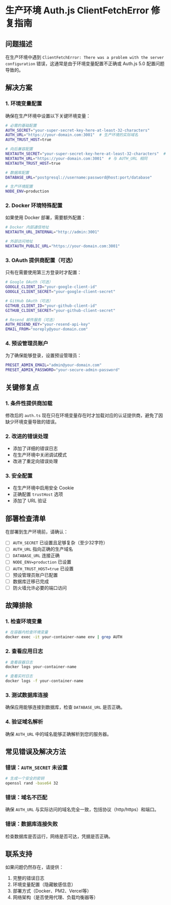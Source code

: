 # 生产环境 Auth.js ClientFetchError 修复指南

## 问题描述

在生产环境中遇到 `ClientFetchError: There was a problem with the server configuration` 错误，这通常是由于环境变量配置不正确或 Auth.js 5.0 配置问题导致的。

## 解决方案

### 1. 环境变量配置

确保在生产环境中设置以下关键环境变量：

```bash
# 必需的基础配置
AUTH_SECRET="your-super-secret-key-here-at-least-32-characters"
AUTH_URL="https://your-domain.com:3001"  # 生产环境的实际域名
AUTH_TRUST_HOST=true

# 向后兼容配置
NEXTAUTH_SECRET="your-super-secret-key-here-at-least-32-characters"  # 与 AUTH_SECRET 相同
NEXTAUTH_URL="https://your-domain.com:3001"  # 与 AUTH_URL 相同
NEXTAUTH_TRUST_HOST=true

# 数据库配置
DATABASE_URL="postgresql://username:password@host:port/database"

# 生产环境配置
NODE_ENV=production
```

### 2. Docker 环境特殊配置

如果使用 Docker 部署，需要额外配置：

```bash
# Docker 内部通信地址
NEXTAUTH_URL_INTERNAL="http://admin:3001"

# 外部访问地址
NEXTAUTH_PUBLIC_URL="https://your-domain.com:3001"
```

### 3. OAuth 提供商配置（可选）

只有在需要使用第三方登录时才配置：

```bash
# Google OAuth（可选）
GOOGLE_CLIENT_ID="your-google-client-id"
GOOGLE_CLIENT_SECRET="your-google-client-secret"

# GitHub OAuth（可选）
GITHUB_CLIENT_ID="your-github-client-id"
GITHUB_CLIENT_SECRET="your-github-client-secret"

# Resend 邮件服务（可选）
AUTH_RESEND_KEY="your-resend-api-key"
EMAIL_FROM="noreply@your-domain.com"
```

### 4. 预设管理员账户

为了确保能够登录，设置预设管理员：

```bash
PRESET_ADMIN_EMAIL="admin@your-domain.com"
PRESET_ADMIN_PASSWORD="your-secure-admin-password"
```

## 关键修复点

### 1. 条件性提供商加载

修改后的 `auth.ts` 现在只在环境变量存在时才加载对应的认证提供商，避免了因缺少环境变量导致的错误。

### 2. 改进的错误处理

- 添加了详细的错误日志
- 在生产环境中关闭调试模式
- 改进了重定向错误处理

### 3. 安全配置

- 在生产环境中启用安全 Cookie
- 正确配置 `trustHost` 选项
- 添加了 URL 验证

## 部署检查清单

在部署到生产环境前，请确认：

- [ ] `AUTH_SECRET` 已设置且足够复杂（至少32字符）
- [ ] `AUTH_URL` 指向正确的生产域名
- [ ] `DATABASE_URL` 连接正确
- [ ] `NODE_ENV=production` 已设置
- [ ] `AUTH_TRUST_HOST=true` 已设置
- [ ] 预设管理员账户已配置
- [ ] 数据库迁移已完成
- [ ] 防火墙允许必要的端口访问

## 故障排除

### 1. 检查环境变量

```bash
# 在容器内检查环境变量
docker exec -it your-container-name env | grep AUTH
```

### 2. 查看应用日志

```bash
# 查看容器日志
docker logs your-container-name

# 查看实时日志
docker logs -f your-container-name
```

### 3. 测试数据库连接

确保应用能够连接到数据库，检查 `DATABASE_URL` 是否正确。

### 4. 验证域名解析

确保 `AUTH_URL` 中的域名能够正确解析到您的服务器。

## 常见错误及解决方法

### 错误：`AUTH_SECRET` 未设置

```bash
# 生成一个安全的密钥
openssl rand -base64 32
```

### 错误：域名不匹配

确保 `AUTH_URL` 与实际访问的域名完全一致，包括协议（http/https）和端口。

### 错误：数据库连接失败

检查数据库是否运行，网络是否可达，凭据是否正确。

## 联系支持

如果问题仍然存在，请提供：

1. 完整的错误日志
2. 环境变量配置（隐藏敏感信息）
3. 部署方式（Docker、PM2、Vercel等）
4. 网络架构（是否使用代理、负载均衡器等）
